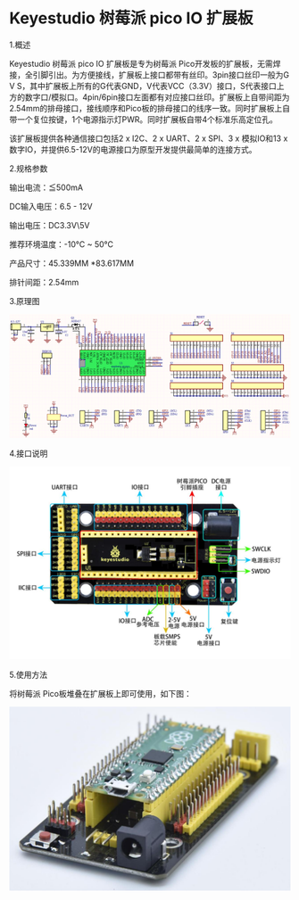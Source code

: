 # Keyestudio 树莓派 pico IO 扩展板

1.概述

Keyestudio 树莓派 pico IO 扩展板是专为树莓派
Pico开发板的扩展板，无需焊接，全引脚引出。为方便接线，扩展板上接口都带有丝印。3pin接口丝印一般为G V
S，其中扩展板上所有的G代表GND，V代表VCC（3.3V）接口，S代表接口上方的数字口/模拟口。4pin/6pin接口左面都有对应接口丝印。扩展板上自带间距为2.54mm的排母接口，接线顺序和Pico板的排母接口的线序一致。同时扩展板上自带一个复位按键，1个电源指示灯PWR。同时扩展板自带4个标准乐高定位孔。

该扩展板提供各种通信接口包括2 x I2C、2 x UART、2 x SPI、3 x 模拟IO和13 x
数字IO，并提供6.5-12V的电源接口为原型开发提供最简单的连接方式。

2.规格参数

输出电流：≦500mA

DC输入电压：6.5 - 12V

输出电压：DC3.3V\5V

推荐环境温度：-10°C ~ 50°C

产品尺寸：45.339MM \*83.617MM

排针间距：2.54mm

3.原理图

![](media/afbc47582429d209af68223b8fab652d.png)

4.接口说明

![](media/e920897b39df1e279ae381968e4dd93f.jpeg)

5.使用方法

将树莓派 Pico板堆叠在扩展板上即可使用，如下图：

![](media/0161af1decdb4f2bcfffbe8601f80781.jpg)





